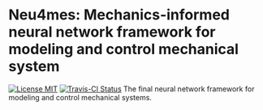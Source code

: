 # Neu4mes: Mechanics-informed neural network framework for modeling and control mechanical system
[![License MIT](https://go-shields.herokuapp.com/license-MIT-blue.png)]()
[![Travis-CI Status](https://app.travis-ci.com/tonegas/neu4mes.svg?branch=master)](https://travis-ci.org/tonegas/neu4mes)
The final neural network framework for modeling and control mechanical systems.